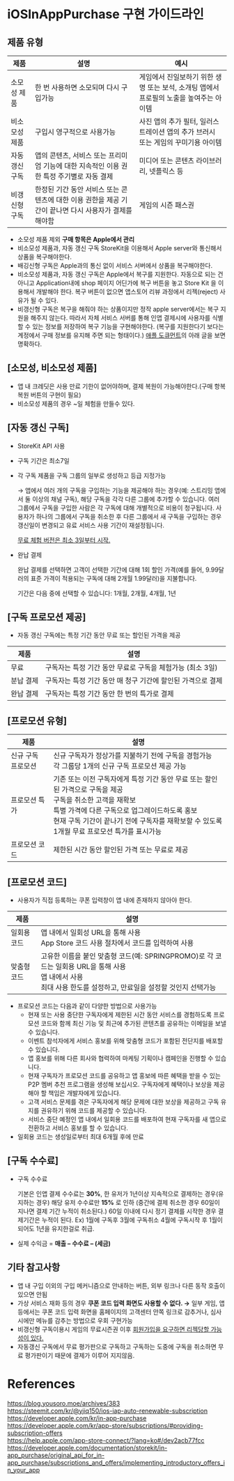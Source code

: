 # iOSInAppPurchase 구현 가이드라인
## 제품 유형

|제품|설명|예시|
|------|--------|---|
|소모성 제품|한 번 사용하면 소모되며 다시 구입가능|게임에서 진일보하기 위한 생명 또는 보석, 소개팅 앱에서 프로필의 노출을 높여주는 아이템|
|비소모성 제품|구입시 영구적으로 사용가능|사진 앱의 추가 필터, 일러스트레이션 앱의 추가 브러시 또는 게임의 꾸미기용 아이템|
|자동 갱신 구독|앱의 콘텐츠, 서비스 또는 프리미엄 기능에 대한 지속적인 이용 권한 특정 주기별로 자동 결제|미디어 또는 콘텐츠 라이브러리, 넷플릭스 등|
|비갱신형 구독|한정된 기간 동안 서비스 또는 콘텐츠에 대한 이용 권한을 제공 기간이 끝나면 다시 사용자가 결제를 해야함|게임의 시즌 패스권|

- 소모성 제품 제외 **구매 항목은 Apple에서 관리**
- 비소모성 제품과, 자동 갱신 구독  StoreKit을 이용해서 Apple server와 통신해서 상품을 복구해야한다.
- 배깅신형 구독은 Apple과의 통신 없이 서비스 서버에서 상품을 복구해야한다.
- 비소모성 제품과, 자동 갱신 구독은 Apple에서 복구를 지원한다. 
자동으로 되는 건 아니고 Application내에 shop 페이지 어딘가에 복구 버튼을 놓고 Store Kit 을 이용해서 개발해야 한다. 복구 버튼이 없으면 앱스토어 리뷰 과정에서 리젝(reject) 사유가 될 수 있다.
- 비갱신형 구독은 복구을 해줘야 하는 상품이지만 정작 apple server에서는 복구 지원을 해주지 않는다. 
따라서 자체 서비스 서버를 통해 인앱 결제시에 사용자를 식별할 수 있는 정보를 저장하여 복구 기능을 구현해야한다. (복구를 지원한다기 보다는 계정에서 구매 정보를 유지해 주면 되는 형태이다.) [애플 도큐먼트](https://developer.apple.com/library/ios/documentation/NetworkingInternet/Conceptual/StoreKitGuide/Chapters/Products.html)의 아래 글을 보면 명확하다.

## [소모성, 비소모성 제품]

- 앱 내 크레딧은 사용 만료 기한이 없어야하며, 결제 복원이 가능해야한다.(구매 항복 복원 버튼의 구현이 필요)
- 비소모성 제품의 경우 ~일 체험을 만들수 있다.

## [자동 갱신 구독]

- StoreKit API 사용
- 구독 기간은 최소7일
- 각 구독 제품을 구독 그룹의 일부로 생성하고 등급 지정가능
    
    → 앱에서 여러 개의 구독을 구입하는 기능을 제공해야 하는 경우(예: 스트리밍 앱에서 둘 이상의 채널 구독), 해당 구독을 각각 다른 그룹에 추가할 수 있습니다. 여러 그룹에서 구독을 구입한 사람은 각 구독에 대해 개별적으로 비용이 청구됩니다. 사용자가 하나의 그룹에서 구독을 취소한 후 다른 그룹에서 새 구독을 구입하는 경우 갱신일이 변경되고 유료 서비스 사용 기간이 재설정됩니다.
    
    [무료 체험 버전은 최소 3일부터 시작.](https://help.apple.com/app-store-connect/?lang=ko#/deve1d49254f)
    
- 완납 결제
    
    완납 결제를 선택하면 고객이 선택한 기간에 대해 1회 할인 가격(예를 들어, 9.99달러의 표준 가격이 적용되는 구독에 대해 2개월 1.99달러)을 지불합니다.
    
    기간은 다음 중에 선택할 수 있습니다: 1개월, 2개월, 4개월, 1년
    

## [구독 프로모션 제공]

- 자동 갱신 구독에는 특정 기간 동안 무료 또는 할인된 가격을 제공

|제품|설명|
|------|--------|
| 무료 | 구독자는 특정 기간 동안 무료로 구독을 체험가능 (최소 3일) |
| 분납 결제 | 구독자는 특정 기간 동안 매 청구 기간에 할인된 가격으로 결제 |
| 완납 결제 | 구독자는 특정 기간 동안 한 번의 특가로 결제 |

## [프로모션 유형]

|제품|설명|
|------|--------|
| 신규 구독 프로모션| 신규 구독자가 정상가를 지불하기 전에 구독을 경험가능 <br> 각 그룹당 1개의 신규 구독 프로모션 제공 가능 |
| 프로모션 특가 | 기존 또는 이전 구독자에게 특정 기간 동안 무료 또는 할인된 가격으로 구독을 제공 <br>구독을 취소한 고객을 재확보 <br> 특별 가격에 다른 구독으로 업그레이드하도록 홍보 <br> 현재 구독 기간이 끝나기 전에 구독자를 재확보할 수 있도록 1개월 무료 프로모션 특가를 표시가능 |
| 프로모션 코드 | 제한된 시간 동안 할인된 가격 또는 무료로 제공 |

## [프로모션 코드]

- 사용자가 직접 등록하는 쿠폰 입력창이 앱 내에 존재하지 않아야 한다.

|제품|설명|
|------|--------|
| 일회용 코드 | 앱 내에서 일회성 URL을 통해 사용 <br> App Store 코드 사용 절차에서 코드를 입력하여 사용 |
| 맞춤형 코드 | 고유한 이름을 붙인 맞춤형 코드(예: SPRINGPROMO)로 각 코드는 일회용 URL을 통해 사용 <br> 앱 내에서 사용 <br> 최대 사용 한도를 설정하고, 만료일을 설정할 것인지 선택가능 |
- 프로모션 코드는 다음과 같이 다양한 방법으로 사용가능
    - 현재 또는 사용 중단한 구독자에게 제한된 시간 동안 서비스를 경험하도록 프로모션 코드와 함께 최신 기능 및 최근에 추가된 콘텐츠를 공유하는 이메일을 보낼 수 있습니다.
    - 이벤트 참석자에게 서비스 홍보를 위해 맞춤형 코드가 포함된 전단지를 배포할 수 있습니다.
    - 앱 홍보를 위해 다른 회사와 협력하여 마케팅 기획이나 캠페인을 진행할 수 있습니다.
    - 현재 구독자가 프로모션 코드를 공유하고 앱 홍보에 따른 혜택을 받을 수 있는 P2P 멤버 추천 프로그램을 생성해 보십시오. 구독자에게 혜택이나 보상을 제공해야 할 책임은 개발자에게 있습니다.
    - 고객 서비스 문제를 겪은 구독자에게 해당 문제에 대한 보상을 제공하고 구독 유지를 권유하기 위해 코드를 제공할 수 있습니다.
    - 서비스 중단 예정인 앱 내에서 일회용 코드를 배포하여 현재 구독자를 새 앱으로 전환하고 서비스 홍보를 할 수 있습니다.
- 일회용 코드는 생성일로부터 최대 6개월 후에 만료

## [구독 수수료]

- 구독 수수료
    
    기본은 인앱 결제 수수료는 **30%**, 
    한 유저가 1년이상 지속적으로 결제하는 경우(유지하는 경우) 해당 유저 수수료만 **15%** 로 인하
    (중간에 결제 취소한 경우 60일이 지나면 결제 기간 누적이 취소된다.) 
    60일 이내에 다시 정기 결제를 시작한 경우 결제기간은 누적이 된다.
    Ex) 1월에 구독후 3월에 구독취소 4월에 구독시작 후 1월이 되어도 1년을 유지한걸로 취급.
    
- 실제 수익금 = **매출 – 수수료 – (세금)**

## 기타 참고사항

- 앱 내 구입 이외의 구입 메커니즘으로 안내하는 버튼, 외부 링크나 다른 동작 호출이 있으면 안됨
- 가상 서비스 재화 등의 경우 **쿠폰 코드 입력 화면도 사용할 수 없다.
→** 일부 게임, 앱 등에서는 쿠폰 코드 입력 화면을 홈페이지의 고객센터 안쪽 링크로 감추거나, 
심사 시에만 메뉴를 감추는 방법으로 우회 구현가능
- 비갱신형 구독이용시 게임의 무료시즌권 이후  [회원가입을 요구하면 리젝당할 가능성이 있다.](https://stackoverflow.com/questions/17609347/restore-transactions-for-non-renewing-subscriptions-without-registration)
- 자동갱신 구독에서 무료 평가판으로 구독하고
구독하는 도중에 구독을 취소하면 무료 평가판이기 때문에 결제가 이루어 지지않음.

# References

https://blog.yousoro.moe/archives/383    
https://steemit.com/kr/@yjiq150/ios-iap-auto-renewable-subscription   
https://developer.apple.com/kr/in-app-purchase  
https://developer.apple.com/kr/app-store/subscriptions/#providing-subscription-offers   
https://help.apple.com/app-store-connect/?lang=ko#/dev2acb77fcc  
https://developer.apple.com/documentation/storekit/in-app_purchase/original_api_for_in-app_purchase/subscriptions_and_offers/implementing_introductory_offers_in_your_app  